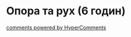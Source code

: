 <div id="hypercomments_widget" class="js-hypercomments-widget invisible"></div>

# Опора та рух (6 годин)


<div class="js-hypercomments-container">
<a href="http://hypercomments.com" class="hc-link" title="comments widget">comments powered by HyperComments</a>
</div>